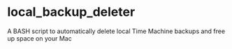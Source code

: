 # local_backup_deleter
A BASH script to automatically delete local Time Machine backups and free up space on your Mac
